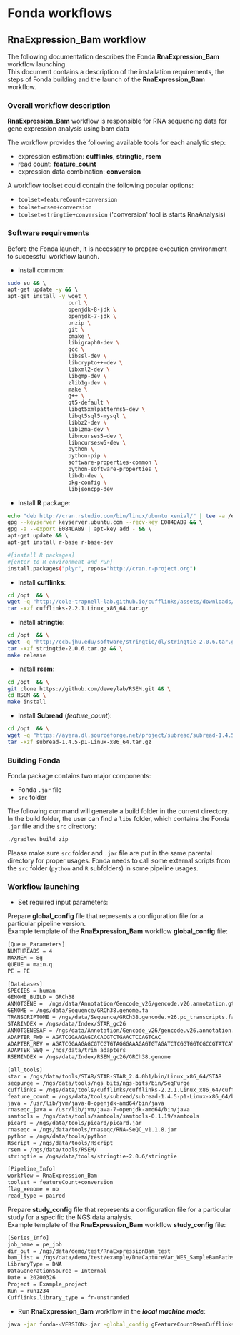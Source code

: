 # Fonda workflows

## RnaExpression_Bam workflow

The following documentation describes the Fonda **RnaExpression_Bam** workflow launching.  
This document contains a description of the installation requirements, the steps of Fonda building and the launch of the **RnaExpression_Bam** workflow.

### Overall workflow description

**RnaExpression_Bam** workflow is responsible for RNA sequencing data for gene expression analysis using bam data

The workflow provides the following available tools for each analytic step:
- expression estimation: **cufflinks**, **stringtie**, **rsem**
- read count: **feature_count**
- expression data combination: **conversion**

A workflow toolset could contain the following popular options:

- `toolset=featureCount+conversion`
- `toolset=rsem+conversion`
- `toolset=stringtie+conversion` ('conversion' tool is starts RnaAnalysis)

### Software requirements

Before the Fonda launch, it is necessary to prepare execution environment to successful workflow launch. 

-  Install common:

``` bash
sudo su && \ 
apt-get update -y && \ 
apt-get install -y wget \
                   curl \
                   openjdk-8-jdk \
                   openjdk-7-jdk \
                   unzip \
                   git \
                   cmake \
                   libigraph0-dev \
                   gcc \
                   libssl-dev \
                   libcrypto++-dev \
                   libxml2-dev \
                   libgmp-dev \
                   zlib1g-dev \
                   make \
                   g++ \
                   qt5-default \
                   libqt5xmlpatterns5-dev \
                   libqt5sql5-mysql \
                   libbz2-dev \
                   liblzma-dev \
                   libncurses5-dev \
                   libncursesw5-dev \
                   python \
                   python-pip \
                   software-properties-common \
                   python-software-properties \
                   libdb-dev \
                   pkg-config \
                   libjsoncpp-dev
```

-  Install **R** package:

``` bash
echo "deb http://cran.rstudio.com/bin/linux/ubuntu xenial/" | tee -a /etc/apt/sources.list && \ 
gpg --keyserver keyserver.ubuntu.com --recv-key E084DAB9 && \ 
gpg -a --export E084DAB9 | apt-key add - && \ 
apt-get update && \ 
apt-get install r-base r-base-dev 

#[install R packages] 
#[enter to R environment and run]
install.packages("plyr", repos="http://cran.r-project.org") 
```

-  Install **cufflinks**:

``` bash
cd /opt  && \
wget -q "http://cole-trapnell-lab.github.io/cufflinks/assets/downloads/cufflinks-2.2.1.Linux_x86_64.tar.gz" && \
tar -xzf cufflinks-2.2.1.Linux_x86_64.tar.gz
```

-  Install **stringtie**:

``` bash
cd /opt  && \
wget -q "http://ccb.jhu.edu/software/stringtie/dl/stringtie-2.0.6.tar.gz" && \
tar -xzf stringtie-2.0.6.tar.gz && \
make release
```

-  Install **rsem**:

``` bash
cd /opt  && \
git clone https://github.com/deweylab/RSEM.git && \
cd RSEM && \
make install
```

-  Install **Subread** (_feature_count_):

``` bash
cd /opt  && \
wget -q "https://ayera.dl.sourceforge.net/project/subread/subread-1.4.5-p1/subread-1.4.5-p1-Linux-x86_64.tar.gz" && \
tar -xzf subread-1.4.5-p1-Linux-x86_64.tar.gz
```

### Building Fonda 

Fonda package contains two major components:

- Fonda `.jar` file
- `src` folder

The following command will generate a build folder in the current directory. In the build folder, the user can find a `libs` folder, which contains the Fonda `.jar` file and the `src` directory:

``` bash
./gradlew build zip
```

Please make sure `src` folder and `.jar` file are put in the same parental directory for proper usages. Fonda needs to call some external scripts from the `src` folder (`python` and `R` subfolders) in some pipeline usages.

### Workflow launching

-   Set required input parameters:

Prepare **global_config** file that represents a configuration file for a particular pipeline version.  
Example template of the **RnaExpression_Bam** workflow **global\_config** file:

``` bash
[Queue_Parameters]
NUMTHREADS = 4
MAXMEM = 8g
QUEUE = main.q
PE = PE

[Databases]
SPECIES = human
GENOME_BUILD = GRCh38
ANNOTGENE =  /ngs/data/Annotation/Gencode_v26/gencode.v26.annotation.gtf
GENOME = /ngs/data/Sequence/GRCh38.genome.fa
TRANSCRIPTOME = /ngs/data/Sequence/GRCh38.gencode.v26.pc_transcripts.fa
STARINDEX = /ngs/data/Index/STAR_gc26
ANNOTGENESAF = /ngs/data/Annotation/Gencode_v26/gencode.v26.annotation.knowntrx.exon.level1-2.trxlevel1-3.saf
ADAPTER_FWD = AGATCGGAAGAGCACACGTCTGAACTCCAGTCAC
ADAPTER_REV = AGATCGGAAGAGCGTCGTGTAGGGAAAGAGTGTAGATCTCGGTGGTCGCCGTATCATT
ADAPTER_SEQ = /ngs/data/trim_adapters
RSEMINDEX = /ngs/data/Index/RSEM_gc26/GRCh38.genome

[all_tools]
star = /ngs/data/tools/STAR/STAR-STAR_2.4.0h1/bin/Linux_x86_64/STAR
seqpurge = /ngs/data/tools/ngs_bits/ngs-bits/bin/SeqPurge
cufflinks = /ngs/data/tools/cufflinks/cufflinks-2.2.1.Linux_x86_64/cufflinks
feature_count = /ngs/data/tools/subread/subread-1.4.5-p1-Linux-x86_64/bin/featureCounts
java = /usr/lib/jvm/java-8-openjdk-amd64/bin/java
rnaseqc_java = /usr/lib/jvm/java-7-openjdk-amd64/bin/java
samtools = /ngs/data/tools/samtools/samtools-0.1.19/samtools
picard = /ngs/data/tools/picard/picard.jar
rnaseqc = /ngs/data/tools/rnaseqc/RNA-SeQC_v1.1.8.jar
python = /ngs/data/tools/python
Rscript = /ngs/data/tools/Rscript
rsem = /ngs/data/tools/RSEM/
stringtie = /ngs/data/tools/stringtie-2.0.6/stringtie

[Pipeline_Info]
workflow = RnaExpression_Bam
toolset = featureCount+conversion
flag_xenome = no
read_type = paired
```

Prepare **study_config** file that represents a configuration file for a particular study for a specific the NGS data analysis.  
Example template of the **RnaExpression_Bam** workflow **study\_config** file:

``` bash
[Series_Info]
job_name = pe_job
dir_out = /ngs/data/demo/test/RnaExpressionBam_test
bam_list = /ngs/data/demo/test/example/DnaCaptureVar_WES_SampleBamPaths.txt
LibraryType = DNA
DataGenerationSource = Internal
Date = 20200326
Project = Example_project
Run = run1234
Cufflinks.library_type = fr-unstranded
```

- Run **RnaExpression_Bam** workflow in the **_local machine mode_**:

``` bash
java -jar fonda-<VERSION>.jar -global_config gFeatureCountRsemCufflinksStringtie.txt -study_config sRnaExpressionBam.txt -local
```
